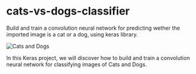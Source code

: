 # cats-vs-dogs-classifier
Build and train a convolution neural network for predicting wether the imported image is a cat or a dog, using keras library.

![Cats and Dogs](https://miro.medium.com/max/700/0*orPQm0tHZGH59S0N)

In this Keras project, we will discover how to build and train a convolution neural network for classifying images of Cats and Dogs.


